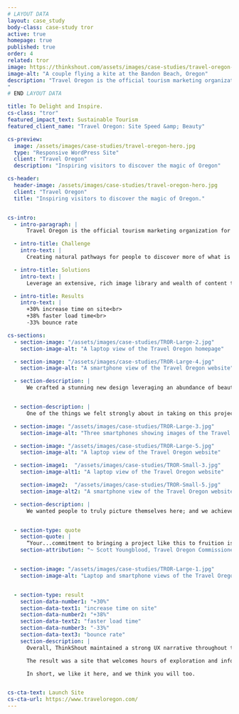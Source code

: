 ```yaml
---
# LAYOUT DATA
layout: case_study
body-class: case-study tror
active: true
homepage: true
published: true
order: 4
related: tror
image: https://thinkshout.com/assets/images/case-studies/travel-oregon-hero.jpg
image-alt: "A couple flying a kite at the Bandon Beach, Oregon"
description: "Travel Oregon is the official tourism marketing organization for the State of Oregon. They work to enhance visitors’ experiences by providing information, resources, and trip planning tools for just about any activity available in our state.
"
# END LAYOUT DATA

title: To Delight and Inspire.
cs-class: "tror"
featured_impact_text: Sustainable Tourism
featured_client_name: "Travel Oregon: Site Speed &amp; Beauty"

cs-preview:
  image: /assets/images/case-studies/travel-oregon-hero.jpg
  type: "Responsive WordPress Site"
  client: "Travel Oregon"
  description: "Inspiring visitors to discover the magic of Oregon"

cs-header:
  header-image: /assets/images/case-studies/travel-oregon-hero.jpg
  client: "Travel Oregon"
  title: "Inspiring visitors to discover the magic of Oregon."


cs-intro:
  - intro-paragraph: |
      Travel Oregon is the official tourism marketing organization for the State of Oregon. They work to enhance visitors’ experiences by providing information, resources, and trip planning tools for just about any activity available in our state. Most importantly, they inspire the public to visit, and consistently convey the magic and whimsy of Oregon.

  - intro-title: Challenge
    intro-text: |
      Creating natural pathways for people to discover more of what is available in Oregon, and truly picture themselves here.

  - intro-title: Solutions
    intro-text: |
      Leverage an extensive, rich image library and wealth of content to drive deep exploration.

  - intro-title: Results
    intro-text: |
      +30% increase time on site<br>
      +38% faster load time<br>
      -33% bounce rate

cs-sections:
  - section-image: "/assets/images/case-studies/TROR-Large-2.jpg"
    section-image-alt: "A laptop view of the Travel Oregon homepage"

  - section-image: "/assets/images/case-studies/TROR-Large-4.jpg"
    section-image-alt: "A smartphone view of the Travel Oregon website"

  - section-description: |
      We crafted a stunning new design leveraging an abundance of beautiful imagery with an information architecture that intuitively drives people to the content they need to plan their visit. But it’s not all good looks. The site, built on WordPress, integrates numerous backend systems including a content repository designed for Destination Management Organizations throughout the state. The new site is blazing fast, with performance wins all around. In fact, page load times decreased from just over eight seconds to five under our watch.


  - section-description: |
      One of the things we felt strongly about in taking on this project was the concept of giving site visitors a sense of “place.” It’s that feeling you get when you see an image of a location so breathtaking that you want to go see it for yourself. And Oregon has no shortage of impressive vistas.

  - section-image: "/assets/images/case-studies/TROR-Large-3.jpg"
    section-image-alt: "Three smartphones showing images of the Travel Oregon website"

  - section-image: "/assets/images/case-studies/TROR-Large-5.jpg"
    section-image-alt: "A laptop view of the Travel Oregon website"

  - section-image1:  "/assets/images/case-studies/TROR-Small-3.jpg"
    section-image-alt1: "A laptop view of the Travel Oregon website"

    section-image2:  "/assets/images/case-studies/TROR-Small-5.jpg"
    section-image-alt2: "A smartphone view of the Travel Oregon website"

  - section-description: |
      We wanted people to truly picture themselves here; and we achieved this through a feature we implemented on the homepage hero. Visit TravelOregon.com at various times of day from other time zones, and you’ll be served up a scenic image from somewhere in Oregon at the local time here, in Oregon.


  - section-type: quote
    section-quote: |
      “Your...commitment to bringing a project like this to fruition is intense and incredible. Thank you for what your work means to all of us as tourism nerds in Oregon. Thank you!”
    section-attribution: "~ Scott Youngblood, Travel Oregon Commissioner"


  - section-image: "/assets/images/case-studies/TROR-Large-1.jpg"
    section-image-alt: "Laptop and smartphone views of the Travel Oregon website"


  - section-type: result
    section-data-number1: "+30%"
    section-data-text1: "increase time on site"
    section-data-number2: "+38%"
    section-data-text2: "faster load time"
    section-data-number3: "-33%"
    section-data-text3: "bounce rate"
    section-description: |
      Overall, ThinkShout maintained a strong UX narrative throughout the project lifecycle – this was really more about how Travel Oregon could serve their audiences and tell an attractive, content-rich story of Oregon and all that it has to offer. Additionally, we built an infrastructure that is easy for administrators to maintain and manage — saving time and costs for staff.

      The result was a site that welcomes hours of exploration and information for those considering a visit as well as resident Oregonians themselves.

      In short, we like it here, and we think you will too.


cs-cta-text: Launch Site
cs-cta-url: https://www.traveloregon.com/
---
```

